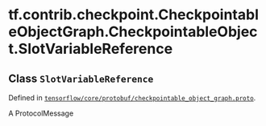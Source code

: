 <div itemscope itemtype="http://developers.google.com/ReferenceObject">
<meta itemprop="name" content="tf.contrib.checkpoint.CheckpointableObjectGraph.CheckpointableObject.SlotVariableReference" />
<meta itemprop="path" content="Stable" />
</div>

# tf.contrib.checkpoint.CheckpointableObjectGraph.CheckpointableObject.SlotVariableReference

## Class `SlotVariableReference`





Defined in [`tensorflow/core/protobuf/checkpointable_object_graph.proto`](/code/stable/tensorflow/core/protobuf/checkpointable_object_graph.proto).

A ProtocolMessage

